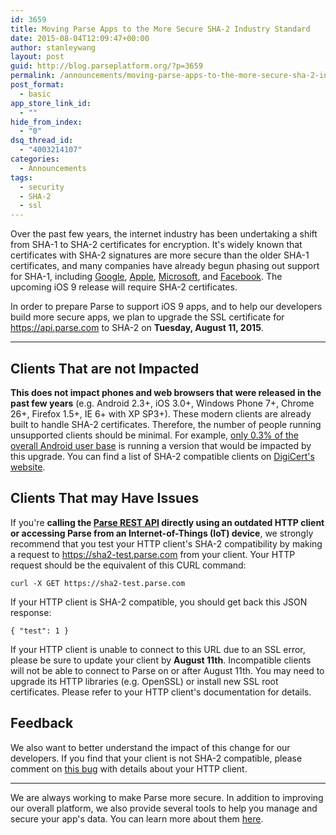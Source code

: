 ```yaml
---
id: 3659
title: Moving Parse Apps to the More Secure SHA-2 Industry Standard
date: 2015-08-04T12:09:47+00:00
author: stanleywang
layout: post
guid: http://blog.parseplatform.org/?p=3659
permalink: /announcements/moving-parse-apps-to-the-more-secure-sha-2-industry-standard/
post_format:
  - basic
app_store_link_id:
  - ""
hide_from_index:
  - "0"
dsq_thread_id:
  - "4003214107"
categories:
  - Announcements
tags:
  - security
  - SHA-2
  - ssl
---
```

Over the past few years, the internet industry has been undertaking a shift from SHA-1 to SHA-2 certificates for encryption. It's widely known that certificates with SHA-2 signatures are more secure than the older SHA-1 certificates, and many companies have already begun phasing out support for SHA-1, including [Google](http://blog.chromium.org/2014/09/gradually-sunsetting-sha-1.html), [Apple](https://developer.apple.com/library/prerelease/ios/technotes/App-Transport-Security-Technote/index.html), [Microsoft](http://blogs.technet.com/b/pki/archive/2013/11/12/sha1-deprecation-policy.aspx), and [Facebook](https://developers.facebook.com/blog/post/2015/06/02/SHA-2-Updates-Needed/). The upcoming iOS 9 release will require SHA-2 certificates.

In order to prepare Parse to support iOS 9 apps, and to help our developers build more secure apps, we plan to upgrade the SSL certificate for https://api.parse.com to SHA-2 on **Tuesday, August 11, 2015**.

* * *

## Clients That are not Impacted 

**This does not impact phones and web browsers that were released in the past few years** (e.g. Android 2.3+, iOS 3.0+, Windows Phone 7+, Chrome 26+, Firefox 1.5+, IE 6+ with XP SP3+). These modern clients are already built to handle SHA-2 certificates. Therefore, the number of people running unsupported clients should be minimal. For example, [only 0.3% of the overall Android user base](https://developer.android.com/about/dashboards/index.html) is running a version that would be impacted by this upgrade. You can find a list of SHA-2 compatible clients on [DigiCert's website](https://www.digicert.com/sha-2-compatibility.htm).

## Clients That may Have Issues 

If you're **calling the [Parse REST API](https://www.parse.com/docs/rest/guide) directly using an outdated HTTP client or accessing Parse from an Internet-of-Things (IoT) device**, we strongly recommend that you test your HTTP client's SHA-2 compatibility by making a request to https://sha2-test.parse.com from your client. Your HTTP request should be the equivalent of this CURL command:

<pre class="line-numbers"><code class="language-bash">curl -X GET https://sha2-test.parse.com</code></pre>

If your HTTP client is SHA-2 compatible, you should get back this JSON response:

<pre class="line-numbers"><code class="language-bash">{ "test": 1 }</code></pre>

If your HTTP client is unable to connect to this URL due to an SSL error, please be sure to update your client by **August 11th**. Incompatible clients will not be able to connect to Parse on or after August 11th. You may need to upgrade its HTTP libraries (e.g. OpenSSL) or install new SSL root certificates. Please refer to your HTTP client's documentation for details.

## Feedback

We also want to better understand the impact of this change for our developers. If you find that your client is not SHA-2 compatible, please comment on [this bug](https://developers.facebook.com/bugs/890792687654337/) with details about your HTTP client.

* * *

We are always working to make Parse more secure. In addition to improving our overall platform, we also provide several tools to help you manage and secure your app's data. You can learn more about them [here](http://blog.parseplatform.org/tags/security/).